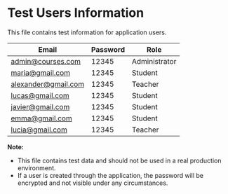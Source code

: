 # Test Users Information

This file contains test information for application users.

| Email               | Password  | Role          |
|---------------------|-----------|---------------|
| admin@courses.com   |   12345   | Administrator |
| maria@gmail.com     |   12345   | Student       |
| alexander@gmail.com |   12345   | Teacher       |
| lucas@gmail.com     |   12345   | Student       |
| javier@gmail.com    |   12345   | Student       |
| emma@gmail.com      |   12345   | Student       |
| lucia@gmail.com     |   12345   | Teacher       |

**Note:**
- This file contains test data and should not be used in a real production environment.
- If a user is created through the application, the password will be encrypted and not visible under any circumstances.
